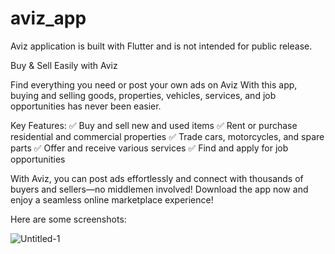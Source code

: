 # aviz_app

Aviz application is built with Flutter and is not intended for public release.

Buy & Sell Easily with Aviz

Find everything you need or post your own ads on Aviz With this app, buying and selling goods, properties, vehicles, services, and job opportunities has never been easier.

Key Features:
✅ Buy and sell new and used items
✅ Rent or purchase residential and commercial properties
✅ Trade cars, motorcycles, and spare parts
✅ Offer and receive various services
✅ Find and apply for job opportunities

With Aviz, you can post ads effortlessly and connect with thousands of buyers and sellers—no middlemen involved! Download the app now and enjoy a seamless online marketplace experience!

Here are some screenshots: 



![Untitled-1](https://github.com/user-attachments/assets/28dec4df-24d6-4051-a5df-3525f84921ed)

